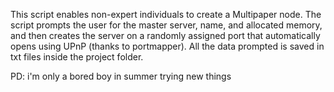 This script enables non-expert individuals to create a Multipaper node.
The script prompts the user for the master server, name, and allocated memory, and then creates the server on a randomly assigned port that automatically opens using UPnP (thanks to portmapper).
All the data prompted is saved in txt files inside the project folder.

PD: i'm only a bored boy in summer trying new things